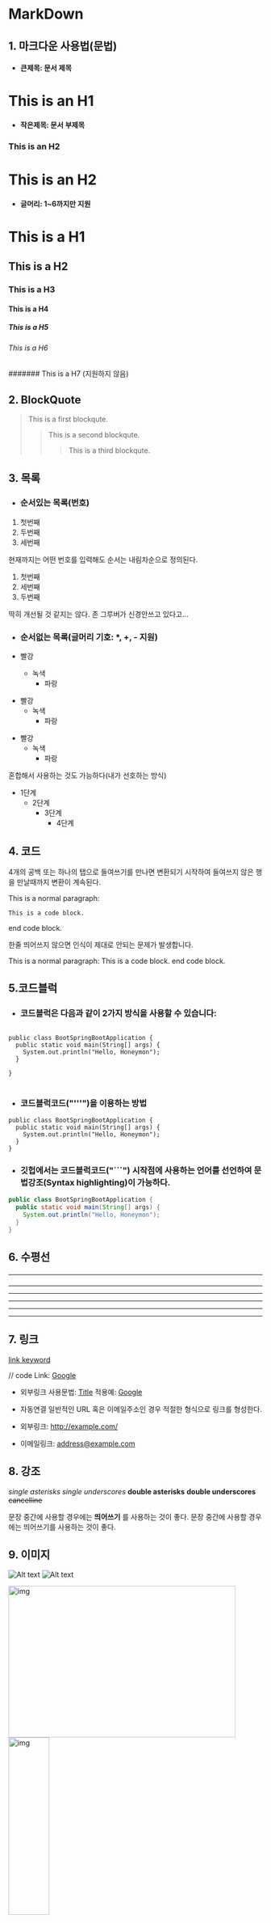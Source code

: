 # MarkDown
## 1. 마크다운 사용법(문법)
* #### 큰제목: 문서 제목
  
# This is an H1
* #### 작은제목: 문서 부제목
  
### This is an H2
# This is an H2

* #### 글머리: 1~6까지만 지원
# This is a H1
## This is a H2
### This is a H3
#### This is a H4
##### This is a H5
###### This is a H6
####### This is a H7 (지원하지 않음)

## 2. BlockQuote
> This is a first blockqute.
>	> This is a second blockqute.
>	>	> This is a third blockqute.

## 3. 목록 
* ### 순서있는 목록(번호)
1. 첫번째
2. 두번째
3. 세번째

현재까지는 어떤 번호를 입력해도 순서는 내림차순으로 정의된다.

1. 첫번째
3. 세번째
2. 두번째

딱히 개선될 것 같지는 않다. 존 그루버가 신경안쓰고 있다고...

* ### 순서없는 목록(글머리 기호: *, +, - 지원)

* 빨강
  * 녹색
    * 파랑
+ 빨강
  + 녹색
    + 파랑
- 빨강
  - 녹색
    - 파랑

혼합해서 사용하는 것도 가능하다(내가 선호하는 방식)

* 1단계
  - 2단계
    + 3단계
      + 4단계
## 4. 코드
4개의 공백 또는 하나의 탭으로 들여쓰기를 만나면 변환되기 시작하여 들여쓰지 않은 행을 만날때까지 변환이 계속된다.

This is a normal paragraph:

    This is a code block.
    
end code block.

한줄 띄어쓰지 않으면 인식이 제대로 안되는 문제가 발생합니다.

This is a normal paragraph:
    This is a code block.
end code block.

## 5.코드블럭
* ### 코드블럭은 다음과 같이 2가지 방식을 사용할 수 있습니다:

<pre>
<code>
public class BootSpringBootApplication {
  public static void main(String[] args) {
    System.out.println("Hello, Honeymon");
  }

}
</code>
</pre>

* ### 코드블럭코드("'''")을 이용하는 방법
```
public class BootSpringBootApplication {
  public static void main(String[] args) {
    System.out.println("Hello, Honeymon");
  }
}
```

* ### 깃헙에서는 코드블럭코드("```") 시작점에 사용하는 언어를 선언하여 문법강조(Syntax highlighting)이 가능하다.
```java
public class BootSpringBootApplication {
  public static void main(String[] args) {
    System.out.println("Hello, Honeymon");
  }
}
```

## 6. 수평선 <hr/>

* * *

***

*****

- - -

---------------------------------------
  
## 7. 링크
[link keyword][id]

[id]: URL "Optional Title here"

// code
Link: [Google][googlelink]

[googlelink]: https://google.com "Go google"

* 외부링크
사용문법: [Title](link)
적용예: [Google](https://google.com, "google link")


* 자동연결
일반적인 URL 혹은 이메일주소인 경우 적절한 형식으로 링크를 형성한다.

* 외부링크: <http://example.com/>
* 이메일링크: <address@example.com>

## 8. 강조

*single asterisks*
_single underscores_
**double asterisks**
__double underscores__
~~cancelline~~

문장 중간에 사용할 경우에는 **띄어쓰기** 를 사용하는 것이 좋다.
문장 중간에 사용할 경우에는 띄어쓰기를 사용하는 것이 좋다.

## 9. 이미지

![Alt text](/path/to/img.jpg)
![Alt text](/path/to/img.jpg "Optional title")


<img src="/path/to/img.jpg" width="450px" height="300px" title="px(픽셀) 크기 설정" alt="img"></img><br/>
<img src="/path/to/img.jpg" width="40%" height="30%" title="px(픽셀) 크기 설정" alt="img"></img>
